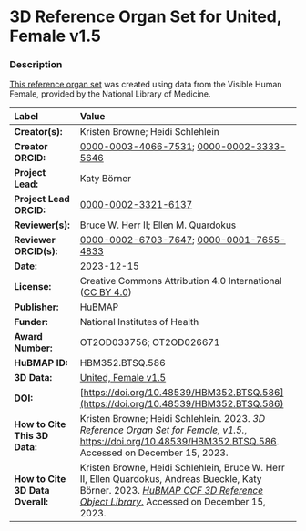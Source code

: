 # 3D Reference Organ Set for United, Female v1.5

### Description
[This reference organ set](https://humanatlas.io/3d-reference-library) was created using data from the Visible Human Female, provided by the National Library of Medicine.

| Label | Value |
| :------------- |:-------------|
| **Creator(s):** | Kristen Browne; Heidi Schlehlein |
| **Creator ORCID:** | [0000-0003-4066-7531](https://orcid.org/0000-0003-4066-7531); [0000-0002-3333-5646](https://orcid.org/0000-0002-3333-5646)|
| **Project Lead:** | Katy B&ouml;rner |
| **Project Lead ORCID:** | [0000-0002-3321-6137](https://orcid.org/0000-0002-3321-6137) |
| **Reviewer(s):** | Bruce W. Herr II; Ellen M. Quardokus | 
| **Reviewer ORCID(s):** | [0000-0002-6703-7647](https://orcid.org/0000-0002-6703-7647); [0000-0001-7655-4833](https://orcid.org/0000-0001-7655-4833)|
| **Date:** | 2023-12-15 |
| **License:** | Creative Commons Attribution 4.0 International ([CC BY 4.0](https://creativecommons.org/licenses/by/4.0/)) |
| **Publisher:** | HuBMAP |
| **Funder:** | National Institutes of Health |
| **Award Number:** | OT2OD033756; OT2OD026671 |
| **HuBMAP ID:** | HBM352.BTSQ.586 |
| **3D Data:** | [United, Female v1.5](https://ccf-ontology.hubmapconsortium.org/objects/v2.0/3d-vh-f-united.glb) |
| **DOI:** | [https://doi.org/10.48539/HBM352.BTSQ.586](https://doi.org/10.48539/HBM352.BTSQ.586) |
| **How to Cite This 3D Data:** |Kristen Browne; Heidi Schlehlein. 2023. *3D Reference Organ Set for Female, v1.5.*, https://doi.org/10.48539/HBM352.BTSQ.586. Accessed on December 15, 2023. |
| **How to Cite 3D Data Overall:** | Kristen Browne, Heidi Schlehlein, Bruce W. Herr II, Ellen Quardokus, Andreas Bueckle, Katy B&ouml;rner. 2023. [*HuBMAP CCF 3D Reference Object Library*.](https://humanatlas.io/3d-reference-library) Accessed on December 15, 2023. |
